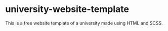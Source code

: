 # university-website-template

This is a free website template of a university made using HTML and SCSS. 

